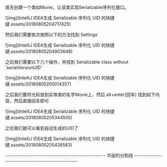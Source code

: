 首先创建一个类如Movie，让该类实现Serializable序列化接口。

![img](IntelliJ IDEA生成 Serializable 序列化 UID 的快捷键.assets/20180805204717425)

然后我们需要依次按照以下的方法找到 Settings

![img](IntelliJ IDEA生成 Serializable 序列化 UID 的快捷键.assets/20180805204903648)

之后我们需要以下几个操作，并找到 Serializable class without 'serialVersionUID'

![img](IntelliJ IDEA生成 Serializable 序列化 UID 的快捷键.assets/20180805205014357)

之后我们要将光标放到实体类的名字Movie上，然后 alt+enter(回车) 找到如下内容，然后直接回车即可

![img](IntelliJ IDEA生成 Serializable 序列化 UID 的快捷键.assets/20180805205344505)

之后我们就可以看到自动生成的UID了

![img](IntelliJ IDEA生成 Serializable 序列化 UID 的快捷键.assets/20180805205438563)

-------------------------------------------------- 华丽的分割线 --------------------------------------------------